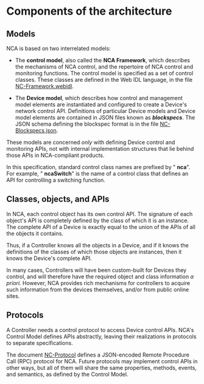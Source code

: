 # Components of the architecture

## Models

NCA is based on two interrelated models:

- The **control model**, also called the **NCA Framework**, which describes the mechanisms of NCA control, and the repertoire of  NCA control and monitoring functions. The control model is specified as a set of control classes.  These classes are defined in the Web IDL language, in the file [NC-Framework.webidl](nc-framework.webidl).

- The **Device model**, which describes how control and management model elements are instantiated and configured to create a Device's network control API.  Definitions of particular Device models and Device model elements are contained in JSON files known as _**blockspecs**_.  The JSON schema defining the blockspec format is in the file [NC-Blockspecs.json](NC-Blockspecs.json).

These models are concerned _only_ with defining Device control and monitoring APIs,  not with internal implementation structures that lie behind those APIs in NCA-compliant products.

In this specification, standard control class names are prefixed by " **nca**".  For example, " **ncaSwitch**" is the name of a control class that defines an API for controlling a switching function.

## Classes, objects, and APIs

In NCA, each control object has its own control API. The signature of each object's API is completely defined by the class of which it is an instance. The complete API of a Device is exactly equal to the union of the APIs of all the objects it contains.

Thus, if a Controller knows all the objects in a Device, and if it knows the definitions of the classes of which those objects are instances, then it knows the Device's complete API.

In many cases, Controllers will have been custom-built for Devices they control, and will therefore have the required object and class information _a priori._ However, NCA provides rich mechanisms for controllers to acquire such information from the devices themselves, and/or from public online sites.

## Protocols

A Controller needs a control protocol to access Device control APIs. NCA's Control Model defines APIs abstractly, leaving their realizations in protocols to separate specifications. 

The document [NC-Protocol](Protocol.md) defines a JSON-encoded Remote Procedure Call (RPC) protocol for NCA.  Future protocols may implement control APIs in other ways, but all of them will share the same properties, methods, events, and semantics, as defined by the Control Model.
